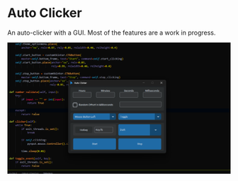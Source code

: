 # Auto Clicker

An auto-clicker with a GUI. Most of the features are a work in progress.

![auto_clicker_gui.png](README.assets/auto_clicker_gui.png)
